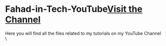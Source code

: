 # Fahad-in-Tech-YouTube[Visit the Channel](https://www.youtube.com/@fahadintech2001/)
Here you will find all the files related to my tutorials on my YouTube Channel \
 
